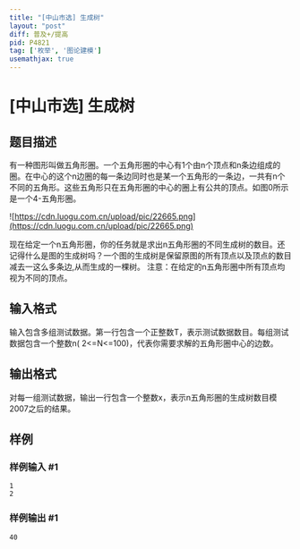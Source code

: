 ```yaml
---
title: "[中山市选] 生成树"
layout: "post"
diff: 普及+/提高
pid: P4821
tag: ['枚举', '图论建模']
usemathjax: true
---
```


# [中山市选] 生成树
## 题目描述

有一种图形叫做五角形圈。一个五角形圈的中心有1个由n个顶点和n条边组成的圈。在中心的这个n边圈的每一条边同时也是某一个五角形的一条边，一共有n个不同的五角形。这些五角形只在五角形圈的中心的圈上有公共的顶点。如图0所示是一个4-五角形圈。

![https://cdn.luogu.com.cn/upload/pic/22665.png](https://cdn.luogu.com.cn/upload/pic/22665.png)

现在给定一个n五角形圈，你的任务就是求出n五角形圈的不同生成树的数目。还记得什么是图的生成树吗？一个图的生成树是保留原图的所有顶点以及顶点的数目减去一这么多条边,从而生成的一棵树。
注意：在给定的n五角形圈中所有顶点均视为不同的顶点。
## 输入格式

输入包含多组测试数据。第一行包含一个正整数T，表示测试数据数目。每组测试数据包含一个整数n( 2<=N<=100)，代表你需要求解的五角形圈中心的边数。
## 输出格式

对每一组测试数据，输出一行包含一个整数x，表示n五角形圈的生成树数目模2007之后的结果。
## 样例

### 样例输入 #1
```
1
2
```
### 样例输出 #1
```
40
```
